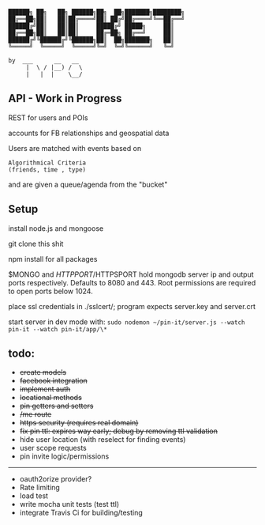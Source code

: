 ﻿```
██████╗ ██╗   ██╗ ██████╗██╗  ██╗███████╗████████╗
██╔══██╗██║   ██║██╔════╝██║ ██╔╝██╔════╝╚══██╔══╝
██████╔╝██║   ██║██║     █████╔╝ █████╗     ██║   
██╔══██╗██║   ██║██║     ██╔═██╗ ██╔══╝     ██║   
██████╔╝╚██████╔╝╚██████╗██║  ██╗███████╗   ██║   
╚═════╝  ╚═════╝  ╚═════╝╚═╝  ╚═╝╚══════╝   ╚═╝ 

by  ___      __   __  
     |  \ / |__) /  \ 
     |   |  |    \__/ 
```                    



API - Work in Progress
----------------------

REST for users and POIs

accounts for FB relationships
and geospatial data

Users are matched with events based on 
```
Algorithmical Criteria
(friends, time , type)
```
and are given a queue/agenda from the "bucket"

Setup
-----
install node.js and mongoose 

git clone this shit

npm install for all packages

$MONGO and $HTTPPORT/$HTTPSPORT hold mongodb server ip and
output ports respectively. Defaults to 8080 and 443.
Root permissions are required to open ports below 1024.

place ssl credentials in ./sslcert/; program expects server.key and server.crt

start server in dev mode with: 
`sudo nodemon ~/pin-it/server.js --watch pin-it --watch pin-it/app/\*`


todo:
-----

- ~~create models~~
- ~~facebook integration~~
- ~~implement auth~~
- ~~locational methods~~
- ~~pin getters and setters~~
- ~~/me route~~
- ~~https security (requires real domain)~~
- ~~fix pin ttl: expires way early; debug by removing ttl validation~~
- hide user location (with reselect for finding events)
- user scope requests
- pin invite logic/permissions

******************************

- oauth2orize provider?
- Rate limiting
- load test 
- write mocha unit tests (test ttl)
- integrate Travis Ci for building/testing 
